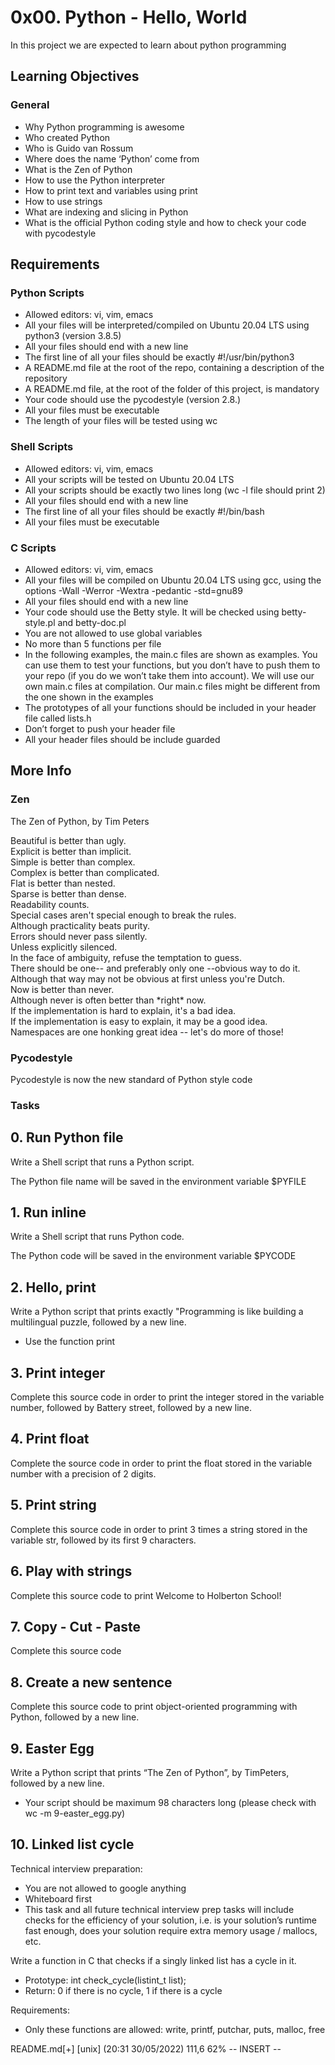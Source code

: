 <h1> 0x00. Python - Hello, World </h1>
<p> In this project we are expected to learn about python programming </p>
<h2> Learning Objectives </h2>
<h3> General </h3>
<ul>
<li> Why Python programming is awesome </li>
<li> Who created Python </li>
<li> Who is Guido van Rossum </li>
<li> Where does the name ‘Python’ come from </li>
<li> What is the Zen of Python </li>
<li> How to use the Python interpreter </li>
<li> How to print text and variables using print </li>
<li> How to use strings </li>
<li> What are indexing and slicing in Python </li>
<li> What is the official Python coding style and how to check your code with pycodestyle </li>
</ul>
<h2> Requirements </h2>
<h3> Python Scripts </h3>
<ul>
<li> Allowed editors: vi, vim, emacs </li>
<li> All your files will be interpreted/compiled on Ubuntu 20.04 LTS using python3 (version 3.8.5) </li>
<li> All your files should end with a new line </li>
<li> The first line of all your files should be exactly #!/usr/bin/python3 </li>
<li> A README.md file at the root of the repo, containing a description of the repository </li>
<li> A README.md file, at the root of the folder of this project, is mandatory </li>
<li> Your code should use the pycodestyle (version 2.8.) </li>
<li> All your files must be executable </li>
<li> The length of your files will be tested using wc </li>
</ul>
<h3> Shell Scripts </h3>
<ul>
<li> Allowed editors: vi, vim, emacs </li>
<li> All your scripts will be tested on Ubuntu 20.04 LTS </li>
<li> All your scripts should be exactly two lines long (wc -l file should print 2) </li>
<li> All your files should end with a new line </li>
<li> The first line of all your files should be exactly #!/bin/bash </li>
<li> All your files must be executable </li>
</ul>
<h3> C Scripts </h3>
<ul>
<li> Allowed editors: vi, vim, emacs </li>
<li> All your files will be compiled on Ubuntu 20.04 LTS using gcc, using the options -Wall -Werror -Wextra -pedantic -std=gnu89 </li>
<li> All your files should end with a new line </li> 
<li> Your code should use the Betty style. It will be checked using betty-style.pl and betty-doc.pl </li>
<li> You are not allowed to use global variables </li>
<li> No more than 5 functions per file </li>
<li> In the following examples, the main.c files are shown as examples. You can use them to test your functions, but you don’t have to push them to your repo (if you do we won’t take them into account). We will use our own main.c files at compilation. Our main.c files might be different from the one shown in the examples </li>
<li> The prototypes of all your functions should be included in your header file called lists.h </li>
<li> Don’t forget to push your header file </li>
<li> All your header files should be include guarded </li>
</ul>
<h2> More Info </h2>
<h3> Zen </h3>
<p> The Zen of Python, by Tim Peters </p>
<p> Beautiful is better than ugly. <br>
Explicit is better than implicit. <br>
Simple is better than complex. <br>
Complex is better than complicated. <br>
Flat is better than nested. <br>
Sparse is better than dense. <br>
Readability counts. <br>
Special cases aren't special enough to break the rules. <br>
Although practicality beats purity. <br>
Errors should never pass silently. <br>
Unless explicitly silenced. <br>
In the face of ambiguity, refuse the temptation to guess. <br>
There should be one-- and preferably only one --obvious way to do it. <br>
Although that way may not be obvious at first unless you're Dutch. <br>
Now is better than never. <br>
Although never is often better than *right* now. <br>
If the implementation is hard to explain, it's a bad idea. <br>
If the implementation is easy to explain, it may be a good idea. <br>
Namespaces are one honking great idea -- let's do more of those!
</p>
<h3> Pycodestyle </h3>
<p> Pycodestyle is now the new standard of Python style code </p>
<h3> Tasks </h3>
<h2> 0. Run Python file </h2>
<p> Write a Shell script that runs a Python script. </p>
<p> The Python file name will be saved in the environment variable $PYFILE </p>
<h2> 1. Run inline </h2>
<p> Write a Shell script that runs Python code. </p>
<p> The Python code will be saved in the environment variable $PYCODE </p>
<h2> 2. Hello, print </h2>
<p> Write a Python script that prints exactly "Programming is like building a multilingual puzzle, followed by a new line. </p>
<ul>
<li> Use the function print </li>
</ul>
<h2> 3. Print integer </h2>
<p> Complete this source code in order to print the integer stored in the variable number, followed by Battery street, followed by a new line. </p>
<h2> 4. Print float </h2>
<p> Complete the source code in order to print the float stored in the variable number with a precision of 2 digits. </p>
<h2> 5. Print string </h2>
<p> Complete this source code in order to print 3 times a string stored in the variable str, followed by its first 9 characters. </p>
<h2> 6. Play with strings </h2>
<p> Complete this source code to print Welcome to Holberton School! </p>
<h2> 7. Copy - Cut - Paste </h2>
<p> Complete this source code </p>
<h2> 8. Create a new sentence </h2>
<p> Complete this source code to print object-oriented programming with Python, followed by a new line. </p>
<h2> 9. Easter Egg </h2> 
<p> Write a Python script that prints “The Zen of Python”, by TimPeters, followed by a new line. </p>
<ul>
<li> Your script should be maximum 98 characters long (please check with wc -m 9-easter_egg.py) </li>
</ul>
<h2> 10. Linked list cycle </h2>
<p> Technical interview preparation: </p>
<ul>
<li> You are not allowed to google anything </li>
<li> Whiteboard first </li>
<li> This task and all future technical interview prep tasks will include checks for the efficiency of your solution, i.e. is your solution’s runtime fast enough, does your solution require extra memory usage / mallocs, etc. </li>
</ul>
<p> Write a function in C that checks if a singly linked list has a cycle in it. </p>
<ul>
<li> Prototype: int check_cycle(listint_t list); </li>
<li> Return: 0 if there is no cycle, 1 if there is a cycle </li>
</ul>
<p> Requirements: </p>
<ul>
<li> Only these functions are allowed: write, printf, putchar, puts, malloc, free </li>
</ul>


README.md[+] [unix] (20:31 30/05/2022)                                                                                                                                                 111,6 62%
-- INSERT --















































